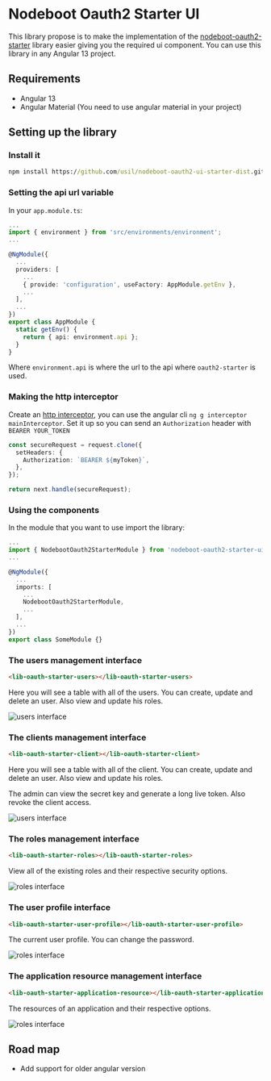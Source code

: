 # Nodeboot Oauth2 Starter UI

This library propose is to make the implementation of the [nodeboot-oauth2-starter](https://github.com/usil/nodeboot-oauth2-starter/wiki) library easier giving you the required ui component. You can use this library in any Angular 13 project.

## Requirements

- Angular 13
- Angular Material (You need to use angular material in your project)

## Setting up the library

### Install it

```cmd
npm install https://github.com/usil/nodeboot-oauth2-ui-starter-dist.git
```

### Setting the api url variable

In your `app.module.ts`:

```typescript
...
import { environment } from 'src/environments/environment';
...

@NgModule({
  ...
  providers: [
    ...
    { provide: 'configuration', useFactory: AppModule.getEnv },
    ...
  ],
  ...
})
export class AppModule {
  static getEnv() {
    return { api: environment.api };
  }
}
```

Where `environment.api` is where the url to the api where `oauth2-starter` is used.

### Making the http interceptor

Create an [http interceptor](https://angular.io/api/common/http/HttpInterceptor), you can use the angular cli `ng g interceptor mainInterceptor`. Set it up so you can send an `Authorization` header with `BEARER YOUR_TOKEN`

```typescript
const secureRequest = request.clone({
  setHeaders: {
    Authorization: `BEARER ${myToken}`,
  },
});

return next.handle(secureRequest);
```

### Using the components

In the module that you want to use import the library:

```typescript
...
import { NodebootOauth2StarterModule } from 'nodeboot-oauth2-starter-ui';
...

@NgModule({
  ...
  imports: [
    ...
    NodebootOauth2StarterModule,
    ...
  ],
  ...
})
export class SomeModule {}
```

### The users management interface

```html
<lib-oauth-starter-users></lib-oauth-starter-users>
```

Here you will see a table with all of the users. You can create, update and delete an user. Also view and update his roles.

![users interface](https://i.ibb.co/HtvNYFB/user.jpg)

### The clients management interface

```html
<lib-oauth-starter-client></lib-oauth-starter-client>
```

Here you will see a table with all of the client. You can create, update and delete an user. Also view and update his roles.

The admin can view the secret key and generate a long live token. Also revoke the client access.

![users interface](https://i.ibb.co/w7krs9H/clients.png)

### The roles management interface

```html
<lib-oauth-starter-roles></lib-oauth-starter-roles>
```

View all of the existing roles and their respective security options.

![roles interface](https://i.ibb.co/CMsDKTC/ROLES.png)

### The user profile interface

```html
<lib-oauth-starter-user-profile></lib-oauth-starter-user-profile>
```

The current user profile. You can change the password.

![roles interface](https://i.ibb.co/gRgbckF/profile.png)

### The application resource management interface

```html
<lib-oauth-starter-application-resource></lib-oauth-starter-application-resource>
```

The resources of an application and their respective options.

![roles interface](https://i.ibb.co/72SwWt9/applicationparts.jpg)

## Road map

- Add support for older angular version
